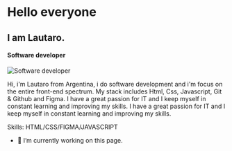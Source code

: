 # Hello everyone
## I am Lautaro.
#### Software developer
![Software developer](https://media-exp1.licdn.com/dms/image/C4E16AQEb6EcWPMXGng/profile-displaybackgroundimage-shrink_200_800/0/1625006303771?e=1632355200&v=beta&t=7auj4DCyEu4-JNoW8_Vbz3q3jyA-VpU-N4Qilj8Fuyc)

Hi, i'm Lautaro from Argentina, i do software development and i'm focus on the entire front-end spectrum.
My stack includes Html, Css, Javascript, Git & Github and Figma.
I have a great passion for IT and I keep myself in constant learning and improving my skills.
I have a great passion for IT and I keep myself in constant learning and improving my skills.

Skills: HTML/CSS/FIGMA/JAVASCRIPT

- 🔭 I’m currently working on this page. 

